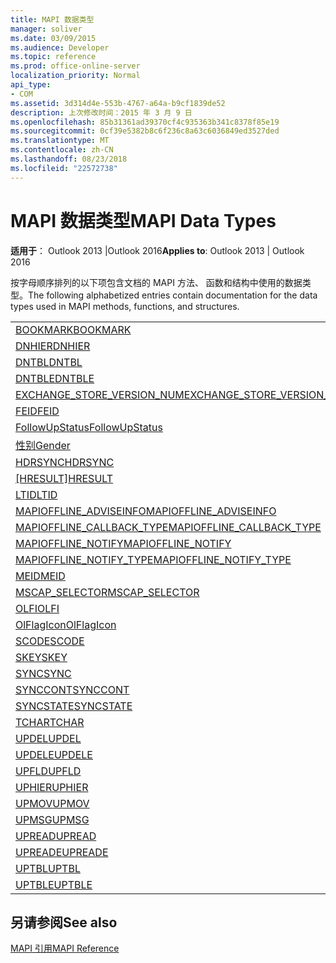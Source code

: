 ```yaml
---
title: MAPI 数据类型
manager: soliver
ms.date: 03/09/2015
ms.audience: Developer
ms.topic: reference
ms.prod: office-online-server
localization_priority: Normal
api_type:
- COM
ms.assetid: 3d314d4e-553b-4767-a64a-b9cf1839de52
description: 上次修改时间：2015 年 3 月 9 日
ms.openlocfilehash: 85b31361ad39370cf4c935363b341c8378f85e19
ms.sourcegitcommit: 0cf39e5382b8c6f236c8a63c6036849ed3527ded
ms.translationtype: MT
ms.contentlocale: zh-CN
ms.lasthandoff: 08/23/2018
ms.locfileid: "22572738"
---
```

# <a name="mapi-data-types"></a><span data-ttu-id="fa10a-103">MAPI 数据类型</span><span class="sxs-lookup"><span data-stu-id="fa10a-103">MAPI Data Types</span></span>

  
  
<span data-ttu-id="fa10a-104">**适用于**： Outlook 2013 |Outlook 2016</span><span class="sxs-lookup"><span data-stu-id="fa10a-104">**Applies to**: Outlook 2013 | Outlook 2016</span></span> 
  
<span data-ttu-id="fa10a-105">按字母顺序排列的以下项包含文档的 MAPI 方法、 函数和结构中使用的数据类型。</span><span class="sxs-lookup"><span data-stu-id="fa10a-105">The following alphabetized entries contain documentation for the data types used in MAPI methods, functions, and structures.</span></span> 
  
||
|:-----|
|[<span data-ttu-id="fa10a-106">BOOKMARK</span><span class="sxs-lookup"><span data-stu-id="fa10a-106">BOOKMARK</span></span>](bookmark.md) <br/> |
|[<span data-ttu-id="fa10a-107">DNHIER</span><span class="sxs-lookup"><span data-stu-id="fa10a-107">DNHIER</span></span>](dnhier.md) <br/> |
|[<span data-ttu-id="fa10a-108">DNTBL</span><span class="sxs-lookup"><span data-stu-id="fa10a-108">DNTBL</span></span>](dntbl.md) <br/> |
|[<span data-ttu-id="fa10a-109">DNTBLE</span><span class="sxs-lookup"><span data-stu-id="fa10a-109">DNTBLE</span></span>](dntble.md) <br/> |
|[<span data-ttu-id="fa10a-110">EXCHANGE_STORE_VERSION_NUM</span><span class="sxs-lookup"><span data-stu-id="fa10a-110">EXCHANGE_STORE_VERSION_NUM</span></span>](exchange_store_version_num.md) <br/> |
|[<span data-ttu-id="fa10a-111">FEID</span><span class="sxs-lookup"><span data-stu-id="fa10a-111">FEID</span></span>](feid.md) <br/> |
|[<span data-ttu-id="fa10a-112">FollowUpStatus</span><span class="sxs-lookup"><span data-stu-id="fa10a-112">FollowUpStatus</span></span>](followupstatus.md) <br/> |
|[<span data-ttu-id="fa10a-113">性别</span><span class="sxs-lookup"><span data-stu-id="fa10a-113">Gender</span></span>](gender.md) <br/> |
|[<span data-ttu-id="fa10a-114">HDRSYNC</span><span class="sxs-lookup"><span data-stu-id="fa10a-114">HDRSYNC</span></span>](hdrsync.md) <br/> |
|<span data-ttu-id="fa10a-115">[[HRESULT]](hresult.md)</span><span class="sxs-lookup"><span data-stu-id="fa10a-115">[HRESULT](hresult.md)</span></span> <br/> |
|[<span data-ttu-id="fa10a-116">LTID</span><span class="sxs-lookup"><span data-stu-id="fa10a-116">LTID</span></span>](ltid.md) <br/> |
|[<span data-ttu-id="fa10a-117">MAPIOFFLINE_ADVISEINFO</span><span class="sxs-lookup"><span data-stu-id="fa10a-117">MAPIOFFLINE_ADVISEINFO</span></span>](mapioffline_adviseinfo.md) <br/> |
|[<span data-ttu-id="fa10a-118">MAPIOFFLINE_CALLBACK_TYPE</span><span class="sxs-lookup"><span data-stu-id="fa10a-118">MAPIOFFLINE_CALLBACK_TYPE</span></span>](mapioffline_callback_type.md) <br/> |
|[<span data-ttu-id="fa10a-119">MAPIOFFLINE_NOTIFY</span><span class="sxs-lookup"><span data-stu-id="fa10a-119">MAPIOFFLINE_NOTIFY</span></span>](mapioffline_notify.md) <br/> |
|[<span data-ttu-id="fa10a-120">MAPIOFFLINE_NOTIFY_TYPE</span><span class="sxs-lookup"><span data-stu-id="fa10a-120">MAPIOFFLINE_NOTIFY_TYPE</span></span>](mapioffline_notify_type.md) <br/> |
|[<span data-ttu-id="fa10a-121">MEID</span><span class="sxs-lookup"><span data-stu-id="fa10a-121">MEID</span></span>](meid.md) <br/> |
|[<span data-ttu-id="fa10a-122">MSCAP_SELECTOR</span><span class="sxs-lookup"><span data-stu-id="fa10a-122">MSCAP_SELECTOR</span></span>](mscap_selector.md) <br/> |
|[<span data-ttu-id="fa10a-123">OLFI</span><span class="sxs-lookup"><span data-stu-id="fa10a-123">OLFI</span></span>](olfi.md) <br/> |
|[<span data-ttu-id="fa10a-124">OlFlagIcon</span><span class="sxs-lookup"><span data-stu-id="fa10a-124">OlFlagIcon</span></span>](olflagicon.md) <br/> |
|[<span data-ttu-id="fa10a-125">SCODE</span><span class="sxs-lookup"><span data-stu-id="fa10a-125">SCODE</span></span>](scode.md) <br/> |
|[<span data-ttu-id="fa10a-126">SKEY</span><span class="sxs-lookup"><span data-stu-id="fa10a-126">SKEY</span></span>](skey.md) <br/> |
|[<span data-ttu-id="fa10a-127">SYNC</span><span class="sxs-lookup"><span data-stu-id="fa10a-127">SYNC</span></span>](sync.md) <br/> |
|[<span data-ttu-id="fa10a-128">SYNCCONT</span><span class="sxs-lookup"><span data-stu-id="fa10a-128">SYNCCONT</span></span>](synccont.md) <br/> |
|[<span data-ttu-id="fa10a-129">SYNCSTATE</span><span class="sxs-lookup"><span data-stu-id="fa10a-129">SYNCSTATE</span></span>](syncstate.md) <br/> |
|[<span data-ttu-id="fa10a-130">TCHAR</span><span class="sxs-lookup"><span data-stu-id="fa10a-130">TCHAR</span></span>](tchar.md) <br/> |
|[<span data-ttu-id="fa10a-131">UPDEL</span><span class="sxs-lookup"><span data-stu-id="fa10a-131">UPDEL</span></span>](updel.md) <br/> |
|[<span data-ttu-id="fa10a-132">UPDELE</span><span class="sxs-lookup"><span data-stu-id="fa10a-132">UPDELE</span></span>](updele.md) <br/> |
|[<span data-ttu-id="fa10a-133">UPFLD</span><span class="sxs-lookup"><span data-stu-id="fa10a-133">UPFLD</span></span>](upfld.md) <br/> |
|[<span data-ttu-id="fa10a-134">UPHIER</span><span class="sxs-lookup"><span data-stu-id="fa10a-134">UPHIER</span></span>](uphier.md) <br/> |
|[<span data-ttu-id="fa10a-135">UPMOV</span><span class="sxs-lookup"><span data-stu-id="fa10a-135">UPMOV</span></span>](upmov.md) <br/> |
|[<span data-ttu-id="fa10a-136">UPMSG</span><span class="sxs-lookup"><span data-stu-id="fa10a-136">UPMSG</span></span>](upmsg.md) <br/> |
|[<span data-ttu-id="fa10a-137">UPREAD</span><span class="sxs-lookup"><span data-stu-id="fa10a-137">UPREAD</span></span>](upread.md) <br/> |
|[<span data-ttu-id="fa10a-138">UPREADE</span><span class="sxs-lookup"><span data-stu-id="fa10a-138">UPREADE</span></span>](upreade.md) <br/> |
|[<span data-ttu-id="fa10a-139">UPTBL</span><span class="sxs-lookup"><span data-stu-id="fa10a-139">UPTBL</span></span>](uptbl.md) <br/> |
|[<span data-ttu-id="fa10a-140">UPTBLE</span><span class="sxs-lookup"><span data-stu-id="fa10a-140">UPTBLE</span></span>](uptble.md) <br/> |
   
## <a name="see-also"></a><span data-ttu-id="fa10a-141">另请参阅</span><span class="sxs-lookup"><span data-stu-id="fa10a-141">See also</span></span>



[<span data-ttu-id="fa10a-142">MAPI 引用</span><span class="sxs-lookup"><span data-stu-id="fa10a-142">MAPI Reference</span></span>](mapi-reference.md)

